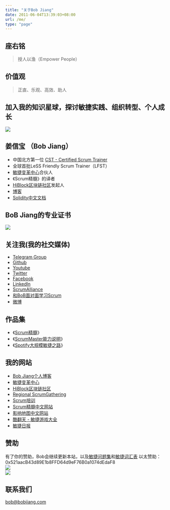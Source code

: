```yaml
---
title: "关于Bob Jiang"
date: 2011-06-04T13:39:03+08:00
url: /me/
type: "page"
---
```


## 座右铭
> 授人以渔（Empower People）

## 价值观
> 正直、乐观、高效、助人

## 加入我的知识星球，探讨敏捷实践、组织转型、个人成长

![](/images/zhishixingqiu.png)

## 姜信宝 （Bob Jiang）
- 中国北方第一位 [CST - Certified Scrum Trainer](https://www.scrumalliance.org/community/profile/bjiang)
- 全球首批LeSS Friendly Scrum Trainer（LFST）
- [敏捷变革中心](https://www.c4at.cn/)合伙人
- 《Scrum精髓》的译者
- [HiBlock区块链社区](https://hiblock.net/)发起人
- [博客](https://www.bobjiang.com)
- [Solidity中文文档](https://solidity-cn.readthedocs.io/zh/develop/)

## BoB Jiang的专业证书
![](/images/bob-all-certs.jpg)

## 关注我(我的社交媒体)
- [Telegram Group](https://t.me/bobjiang123)
- [Github](https://github.com/bobjiang/)
- [Youtube](https://www.youtube.com/channel/UCY6l_ASrqbDks31hMFrtkYA)
- [Twitter](https://twitter.com/bobjiang123)
- [Facebook](https://www.facebook.com/jiangxb)
- [LinkedIn](https://www.linkedin.com/in/xinbaojiang/)
- [ScrumAlliance](https://www.scrumalliance.org/community/profile/bjiang)
- [和BoB面对面学习Scrum](https://appmopev1px9533.h5.xiaoeknow.com/homepage) 
- [微博](https://www.weibo.com/310653666/)

## 作品集
- 《[Scrum精髓](https://item.jd.com/11462889.html)》
- 《[ScrumMaster能力说明](https://bobjiang.com/8-stances-of-scrum-master/)》
- 《[Spotify大规模敏捷之路](https://bobjiang.com/blog/scaling-agile-spotify-with-tribes-squads-chapters-guilds)》


## 我的网站
- [Bob Jiang个人博客](https://www.bobjiang.com)
- [敏捷变革中心](https://www.c4at.cn/)
- [HiBlock区块链社区](https://hiblock.net/)
- [Regional ScrumGathering](http://scrumgatheringchina.com/)
- [Scrum培训](http://scrumtraining.cn/)
- [Scrum精髓中文网站](http://essentialscrum.cn/)
- [影响地图中文网站](https://impactmapping.cn/)
- [酷翻天 - 敏捷游戏大全](http://coolfunday.com/)
- [敏捷日报](http://agiledaily.net/)

## 赞助
有了你的赞助，Bob会继续更新本站，以及[敏捷问题集](/agile-faq-cn/)和[敏捷词汇表](/agile-glossaries-cn/)
以太赞助：0x521aacB43d89E1b8FFD64d9eF76B0a1074dEdaF8  
![](/images/wechat-payment.png)  
![](/images/alipay-payment.png)

## 联系我们

[bob@bobjiang.com](mailto:bob@bobjiang.com)
